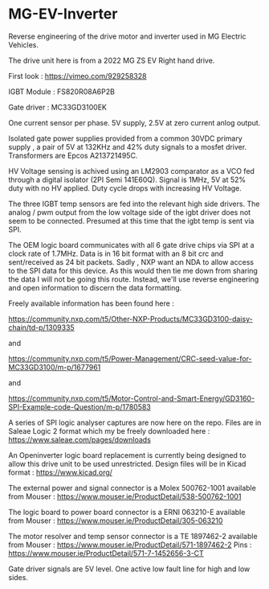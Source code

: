 # MG-EV-Inverter
Reverse engineering of the drive motor and inverter used in MG Electric Vehicles.

The drive unit here is from a 2022 MG ZS EV Right hand drive. 

First look : https://vimeo.com/929258328

IGBT Module : FS820R08A6P2B

Gate driver : MC33GD3100EK

One current sensor per phase. 5V supply, 2.5V at zero current anlog output.

Isolated gate power supplies provided from a common 30VDC primary supply , a pair of 5V at 132KHz and 42% duty signals to a mosfet driver. Transformers are Epcos A213721495C.

HV Voltage sensing is achived using an LM2903 comparator as a VCO fed through a digital isolator (2PI Semi 141E60Q). Signal is 1MHz, 5V at 52% duty with no HV applied.
Duty cycle drops with increasing HV Voltage.

The three IGBT temp sensors are fed into the relevant high side drivers. The analog / pwm output from the low voltage side of the igbt driver does not seem to be connected.
Presumed at this time that the igbt temp is sent via SPI.

The OEM logic board communicates with all 6 gate drive chips via SPI at a clock rate of 1.7MHz. Data is in 16 bit format with an 8 bit crc and sent/received as 24 bit packets.
Sadly , NXP want an NDA to allow access to the SPI data for this device. As this would then tie me down from sharing the data I will not be going this route. Instead, we'll use reverse engineering and open
information to discern the data formatting.

Freely available information has been found here :

https://community.nxp.com/t5/Other-NXP-Products/MC33GD3100-daisy-chain/td-p/1309335

and

https://community.nxp.com/t5/Power-Management/CRC-seed-value-for-MC33GD3100/m-p/1677961

and

https://community.nxp.com/t5/Motor-Control-and-Smart-Energy/GD3160-SPI-Example-code-Question/m-p/1780583

A series of SPI logic analyser captures are now here on the repo. Files are in Saleae Logic 2 format which my be freely downloaded here : https://www.saleae.com/pages/downloads

An Openinverter logic board replacement is currently being designed to allow this drive unit to be used unrestricted. Design files will be in Kicad format : https://www.kicad.org/

The external power and signal connector is a Molex 500762-1001 available from Mouser : https://www.mouser.ie/ProductDetail/538-500762-1001

The logic board to power board connector is a ERNI 063210-E available from Mouser : https://www.mouser.ie/ProductDetail/305-063210

The motor resolver and temp sensor connector is a TE 1897462-2 available from Mouser : https://www.mouser.ie/ProductDetail/571-1897462-2
Pins : https://www.mouser.ie/ProductDetail/571-7-1452656-3-CT

Gate driver signals are 5V level. One active low fault line for high and low sides.




